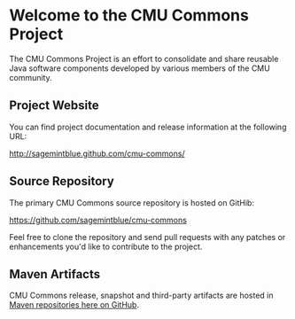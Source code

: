 # Welcome to the CMU Commons Project

The CMU Commons Project is an effort to consolidate and share reusable Java
software components developed by various members of the CMU community.


## Project Website

You can find project documentation and release information at the following URL:

<http://sagemintblue.github.com/cmu-commons/>


## Source Repository

The primary CMU Commons source repository is hosted on GitHib:

<https://github.com/sagemintblue/cmu-commons>

Feel free to clone the repository and send pull requests with any patches or
enhancements you'd like to contribute to the project.


## Maven Artifacts

CMU Commons release, snapshot and third-party artifacts are hosted in
[Maven repositories here on
GitHub](https://github.com/sagemintblue/sagemintblue-maven-repository).
